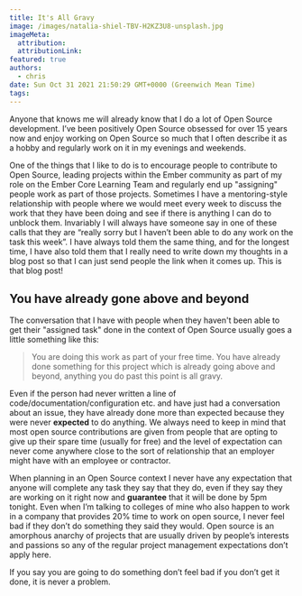 ```yaml
---
title: It's All Gravy
image: /images/natalia-shiel-TBV-H2KZ3U8-unsplash.jpg
imageMeta:
  attribution:
  attributionLink:
featured: true
authors:
  - chris
date: Sun Oct 31 2021 21:50:29 GMT+0000 (Greenwich Mean Time)
tags:
---
```


Anyone that knows me will already know that I do a lot of Open Source development. I’ve been positively Open Source obsessed for over 15 years now and enjoy working on Open Source so much that I often describe it as a hobby and regularly work on it in my evenings and weekends.

One of the things that I like to do is to encourage people to contribute to Open Source, leading projects within the Ember community as part of my role on the Ember Core Learning Team and regularly end up "assigning" people work as part of those projects. Sometimes I have a mentoring-style relationship with people where we would meet every week to discuss the work that they have been doing and see if there is anything I can do to unblock them. Invariably I will always have someone say in one of these calls that they are “really sorry but I haven’t been able to do any work on the task this week”. I have always told them the same thing, and for the longest time, I have also told them that I really need to write down my thoughts in a blog post so that I can just send people the link when it comes up. This is that blog post!

## You have already gone above and beyond

The conversation that I have with people when they haven't been able to get their "assigned task" done in the context of Open Source usually goes a little something like this:

> You are doing this work as part of your free time. You have already done something for this project which is already going above and beyond, anything you do past this point is all gravy.

Even if the person had never written a line of code/documentation/configuration etc. and have just had a conversation about an issue, they have already done more than expected because they were never **expected** to do anything. We always need to keep in mind that most open source contributions are given from people that are opting to give up their spare time (usually for free) and the level of expectation can never come anywhere close to the sort of relationship that an employer might have with an employee or contractor.

When planning in an Open Source context I never have any expectation that anyone will complete any task they say that they do, even if they say they are working on it right now and **guarantee** that it will be done by 5pm tonight. Even when I’m talking to colleges of mine who also happen to work in a company that provides 20% time to work on open source, I never feel bad if they don’t do something they said they would. Open source is an amorphous anarchy of projects that are usually driven by people’s interests and passions so any of the regular project management expectations don’t apply here.

If you say you are going to do something don’t feel bad if you don’t get it done, it is never a problem.
